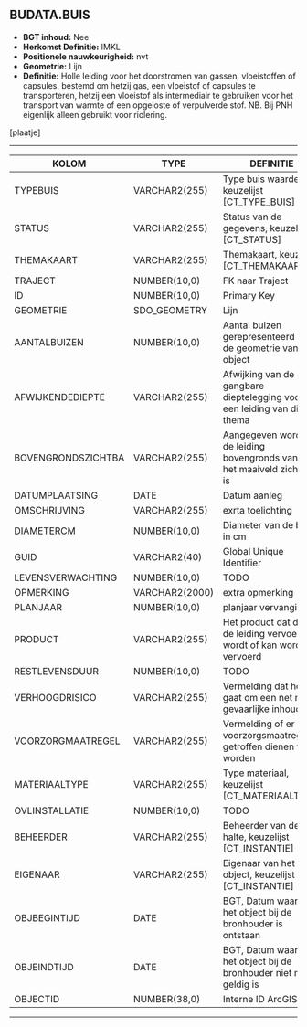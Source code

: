 ﻿## BUDATA.BUIS


* __BGT inhoud:__ Nee
* __Herkomst Definitie:__ IMKL
* __Positionele nauwkeurigheid:__ nvt
* __Geometrie:__ Lijn
* __Definitie:__ Holle leiding voor het doorstromen van gassen, vloeistoffen of capsules, bestemd om hetzij gas, een vloeistof of capsules te transporteren, hetzij een vloeistof als intermediair te gebruiken voor het transport van warmte of een opgeloste of verpulverde stof. NB. Bij PNH eigenlijk alleen gebruikt voor riolering.

[plaatje]

***

|KOLOM                           	|TYPE          	|DEFINITIE|
|------                          	|----          	|-----    |
|TYPEBUIS                        	|VARCHAR2(255) 	|Type buis waarde, keuzelijst [CT_TYPE_BUIS]|
|STATUS                          	|VARCHAR2(255) 	|Status van de gegevens, keuzelijst [CT_STATUS]|
|THEMAKAART                      	|VARCHAR2(255) 	|Themakaart, keuzelijst [CT_THEMAKAART]|
|TRAJECT                         	|NUMBER(10,0)  	|FK naar Traject|
|ID                              	|NUMBER(10,0)  	|Primary Key|
|GEOMETRIE                       	|SDO_GEOMETRY  	|Lijn|
|AANTALBUIZEN                    	|NUMBER(10,0)  	|Aantal buizen gerepresenteerd door de geometrie van dit object|
|AFWIJKENDEDIEPTE                	|VARCHAR2(255) 	|Afwijking van de gangbare dieptelegging voor een leiding van dit thema|
|BOVENGRONDSZICHTBA              	|VARCHAR2(255) 	|Aangegeven wordt of de leiding bovengronds vanaf het maaiveld zichtbaar is|
|DATUMPLAATSING                  	|DATE          	|Datum aanleg|
|OMSCHRIJVING                    	|VARCHAR2(255) 	|exrta toelichting|
|DIAMETERCM                      	|NUMBER(10,0)  	|Diameter van de buis in cm|
|GUID                            	|VARCHAR2(40)  	|Global Unique Identifier|
|LEVENSVERWACHTING               	|NUMBER(10,0)  	|TODO|
|OPMERKING                       	|VARCHAR2(2000)	|extra opmerking|
|PLANJAAR                        	|NUMBER(10,0)  	|planjaar vervanging|
|PRODUCT                         	|VARCHAR2(255) 	|Het product dat door de leiding vervoerd wordt of kan worden vervoerd|
|RESTLEVENSDUUR                  	|NUMBER(10,0)  	|TODO|
|VERHOOGDRISICO                  	|VARCHAR2(255) 	|Vermelding dat het gaat om een net met gevaarlijke inhoud|
|VOORZORGMAATREGEL               	|VARCHAR2(255) 	|Vermelding of er voorzorgsmaatregelen getroffen dienen te worden|
|MATERIAALTYPE                   	|VARCHAR2(255)  |Type materiaal, keuzelijst [CT_MATERIAALTYPE]|
|OVLINSTALLATIE                  	|NUMBER(10,0)  	|TODO|
|BEHEERDER                       	|VARCHAR2(255) 	|Beheerder van de halte, keuzelijst [CT_INSTANTIE]|
|EIGENAAR                        	|VARCHAR2(255) 	|Eigenaar van het object, keuzelijst [CT_INSTANTIE]|
|OBJBEGINTIJD                    	|DATE          	|BGT, Datum waarop het object bij de bronhouder is ontstaan|
|OBJEINDTIJD                     	|DATE          	|BGT, Datum waarop het object bij de bronhouder niet meer geldig is|
|OBJECTID                        	|NUMBER(38,0)   |Interne ID ArcGIS|

***
